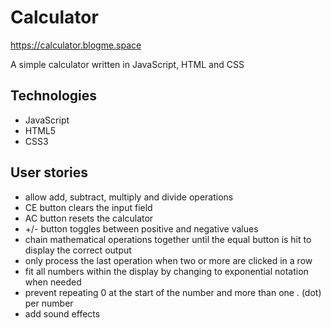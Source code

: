 # Calculator

https://calculator.blogme.space

A simple calculator written in JavaScript, HTML and CSS

## Technologies
* JavaScript
* HTML5
* CSS3

## User stories
* allow add, subtract, multiply and divide operations
* CE button clears the input field
* AC button resets the calculator
* +/- button toggles between positive and negative values
* chain mathematical operations together until the equal button is hit to display the correct output
* only process the last operation when two or more are clicked in a row
* fit all numbers within the display by changing to exponential notation when needed
* prevent repeating 0 at the start of the number and more than one . (dot) per number
* add sound effects
